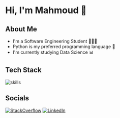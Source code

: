 # Hi, I'm Mahmoud 👋

## About Me
* I'm a Software Engineering Student 👨🏻‍💻
* Python is my preferred programming language 🐍
* I'm currently studying Data Science 📊

## Tech Stack
<img src="https://skillicons.dev/icons?i=python,flask,java,spring,html,css,js,postgres,mongo" alt="skills">

## Socials
[![StackOverflow](https://skillicons.dev/icons?i=stackoverflow)](https://stackoverflow.com/users/21605285/mahmoud-dello)
[![LinkedIn](https://skillicons.dev/icons?i=linkedin)](https://www.linkedin.com/in/mahmoud-dello/)

